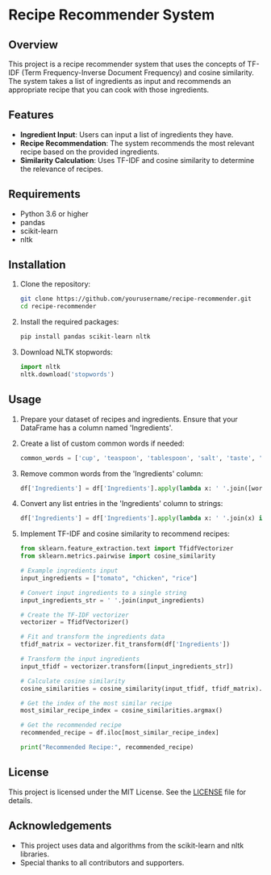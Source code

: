 # Recipe Recommender System

## Overview

This project is a recipe recommender system that uses the concepts of TF-IDF (Term Frequency-Inverse Document Frequency) and cosine similarity. The system takes a list of ingredients as input and recommends an appropriate recipe that you can cook with those ingredients.

## Features

- **Ingredient Input**: Users can input a list of ingredients they have.
- **Recipe Recommendation**: The system recommends the most relevant recipe based on the provided ingredients.
- **Similarity Calculation**: Uses TF-IDF and cosine similarity to determine the relevance of recipes.

## Requirements

- Python 3.6 or higher
- pandas
- scikit-learn
- nltk

## Installation

1. Clone the repository:
    ```bash
    git clone https://github.com/yourusername/recipe-recommender.git
    cd recipe-recommender
    ```

2. Install the required packages:
    ```bash
    pip install pandas scikit-learn nltk
    ```

3. Download NLTK stopwords:
    ```python
    import nltk
    nltk.download('stopwords')
    ```

## Usage

1. Prepare your dataset of recipes and ingredients. Ensure that your DataFrame has a column named 'Ingredients'.

2. Create a list of custom common words if needed:
    ```python
    common_words = ['cup', 'teaspoon', 'tablespoon', 'salt', 'taste', 'thinly', 'gram', 'chop', 'fine']
    ```

3. Remove common words from the 'Ingredients' column:
    ```python
    df['Ingredients'] = df['Ingredients'].apply(lambda x: ' '.join([word for word in x.split() if word.lower() not in set(common_words)]))
    ```

4. Convert any list entries in the 'Ingredients' column to strings:
    ```python
    df['Ingredients'] = df['Ingredients'].apply(lambda x: ' '.join(x) if isinstance(x, list) else x)
    ```

5. Implement TF-IDF and cosine similarity to recommend recipes:
    ```python
    from sklearn.feature_extraction.text import TfidfVectorizer
    from sklearn.metrics.pairwise import cosine_similarity

    # Example ingredients input
    input_ingredients = ["tomato", "chicken", "rice"]

    # Convert input ingredients to a single string
    input_ingredients_str = ' '.join(input_ingredients)

    # Create the TF-IDF vectorizer
    vectorizer = TfidfVectorizer()

    # Fit and transform the ingredients data
    tfidf_matrix = vectorizer.fit_transform(df['Ingredients'])

    # Transform the input ingredients
    input_tfidf = vectorizer.transform([input_ingredients_str])

    # Calculate cosine similarity
    cosine_similarities = cosine_similarity(input_tfidf, tfidf_matrix).flatten()

    # Get the index of the most similar recipe
    most_similar_recipe_index = cosine_similarities.argmax()

    # Get the recommended recipe
    recommended_recipe = df.iloc[most_similar_recipe_index]

    print("Recommended Recipe:", recommended_recipe)
    ```

## License

This project is licensed under the MIT License. See the [LICENSE](LICENSE) file for details.

## Acknowledgements

- This project uses data and algorithms from the scikit-learn and nltk libraries.
- Special thanks to all contributors and supporters.

